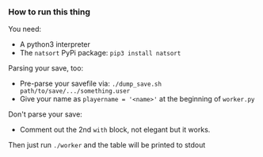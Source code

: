 ### How to run this thing

You need:

* A python3 interpreter
* The `natsort` PyPi package: `pip3 install natsort`

Parsing your save, too:

* Pre-parse your savefile via: `./dump_save.sh path/to/save/.../something.user`
* Give your name as `playername = '<name>'` at the beginning of `worker.py`

Don't parse your save:

* Comment out the 2nd `with` block, not elegant but it works.

Then just run `./worker` and the table will be printed to stdout

